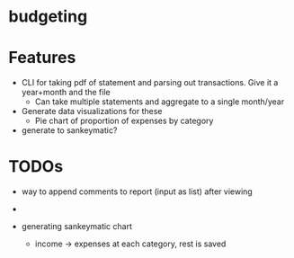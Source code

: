 # budgeting

# Features
- CLI for taking pdf of statement and parsing out transactions. Give it a year+month and the file
  - Can take multiple statements and aggregate to a single month/year
- Generate data visualizations for these
  - Pie chart of proportion of expenses by category
- generate to sankeymatic?

# TODOs
- way to append comments to report (input as list) after viewing
- 

- generating sankeymatic chart
  - income -> expenses at each category, rest is saved